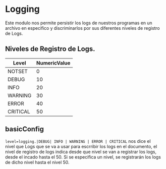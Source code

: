 # Logging
Este modulo nos permite persistir los logs de nuestros programas en un archivo en especifico y discriminarlos por sus diferentes niveles de registro de Logs.

## Niveles de Registro de Logs.
|Level|NumericValue|
|---|------|
|NOTSET |0|
|DEBUG|10|
|INFO |20|
|WARNING|30|
|ERROR|40|
|CRITICAL|50|


## basicConfig
````level=logging.|DEBUG| INFO | WARNING | ERROR | CRITICAL```` nos dice el nivel que Logs que se va a usar para escrribir los logs en el documento, el nivel de registro de logs indica desde que nivel se van a registrar los logs, desde el incado hasta el 50. Si se especifica un nivel, se registrarán los logs de dicho nivel hasta el nivel 50.
